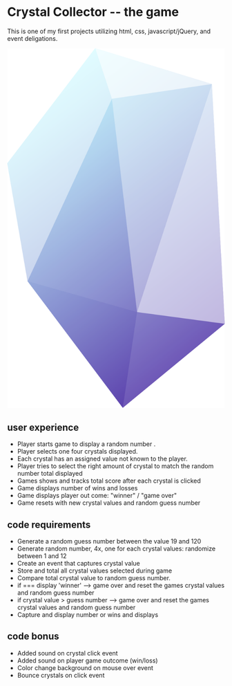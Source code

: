 # Crystal Collector -- the game

This is one of my first projects utilizing html, css, javascript/jQuery, and event deligations. 

<img alt="one of the four crystals" src="https://github.com/rspica/Crystal-Collector-II/blob/master/assets/images/Crystal-2.svg">


## user experience

* Player starts game to display a random number .
* Player selects one four crystals displayed.
* Each crystal has an assigned value not known to the player.
* Player tries to select the right amount of crystal to match the random number total displayed
* Games shows and tracks total score after each crystal is clicked
* Game displays number of wins and losses
* Game displays player out come: "winner" / "game over"
* Game resets with new crystal values and random guess number

## code requirements

* Generate a random guess number between the value 19 and 120
* Generate random number, 4x, one for each crystal values: randomize between 1 and 12
* Create an event that captures crystal value
* Store and total all crystal values selected during game
* Compare total crystal value to random guess number.
* if === display 'winner' --> game over and reset the games crystal values and random guess number
* if crystal value > guess number --> game over and reset the games crystal values and random guess number
* Capture and display number or wins and displays

## code bonus

* Added sound on crystal click event
* Added sound on player game outcome (win/loss)
* Color change background on mouse over event
* Bounce crystals on click event
